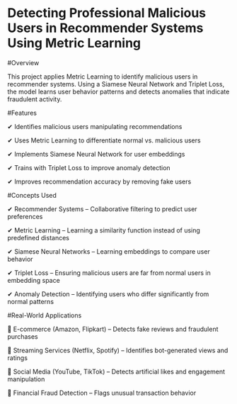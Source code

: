 # Detecting Professional Malicious Users in Recommender Systems Using Metric Learning

#Overview

This project applies Metric Learning to identify malicious users in recommender systems. Using a Siamese Neural Network and Triplet Loss, the model learns user behavior patterns and detects anomalies that indicate fraudulent activity.

#Features

✔ Identifies malicious users manipulating recommendations

✔ Uses Metric Learning to differentiate normal vs. malicious users

✔ Implements Siamese Neural Network for user embeddings

✔ Trains with Triplet Loss to improve anomaly detection

✔ Improves recommendation accuracy by removing fake users


#Concepts Used

✔ Recommender Systems – Collaborative filtering to predict user preferences

✔ Metric Learning – Learning a similarity function instead of using predefined distances

✔ Siamese Neural Networks – Learning embeddings to compare user behavior

✔ Triplet Loss – Ensuring malicious users are far from normal users in embedding space

✔ Anomaly Detection – Identifying users who differ significantly from normal patterns


#Real-World Applications

📌 E-commerce (Amazon, Flipkart) – Detects fake reviews and fraudulent purchases

📌 Streaming Services (Netflix, Spotify) – Identifies bot-generated views and ratings

📌 Social Media (YouTube, TikTok) – Detects artificial likes and engagement manipulation

📌 Financial Fraud Detection – Flags unusual transaction behavior

